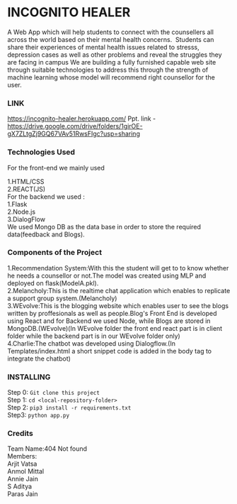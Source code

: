 # INCOGNITO HEALER
A Web App which will help students to connect with the counsellers all across the world based on their mental health concerns. 
Students can share their experiences of mental health issues related to stresss, depression cases as well as other problems and reveal the struggles they are facing in campus
We are building a fully furnished capable web site through suitable technologies to address this through the strength of machine learning whose model will recommend right counsellor for the user.
### LINK
https://incognito-healer.herokuapp.com/
Ppt. link - https://drive.google.com/drive/folders/1girOE-gX7ZLtgZj9GQ67VAv51RwsFIgc?usp=sharing

### Technologies Used
For the front-end we mainly used 

1.HTML/CSS<br>
2.REACT(JS)<br>
For the backend we used :<br>
1.Flask<br>
2.Node.js<br>
3.DialogFlow<br>
We used Mongo DB as the data base in order to store the required data(feedback and Blogs).
### Components of the Project
1.Recommendation System:With this the student will get to to know whether he needs a counsellor or not.The model was created using MLP and deployed on flask(ModelA.pkl).<br>
2.Melancholy:This is the realtime chat application which enables to replicate a support group system.(Melancholy)<br>
3.WEvolve:This is the blogging website which enables user to see the blogs written by proffesionals as well as people.Blog's Front End is developed using React and for Backend we used Node, while Blogs are stored in MongoDB.(WEvolve)(In WEvolve folder the front end react part is in client folder while the backend part is in our WEvolve folder only)<br>
4.Charlie:The chatbot was developed using Dialogflow.(In Templates/index.html a short snippet code is added in the body tag to integrate the chatbot)<br>
### INSTALLING
Step 0: ```Git clone this project```<br>
Step 1: ```cd <local-repository-folder>``` <br>
Step 2: ```pip3 install -r requirements.txt```<br>
Step3: ```python app.py```<br>
### Credits
Team Name:404 Not found<br>
Members:<br>
Arjit Vatsa<br>
Anmol Mittal<br>
Annie Jain<br>
S Aditya<br>
Paras Jain<br>
